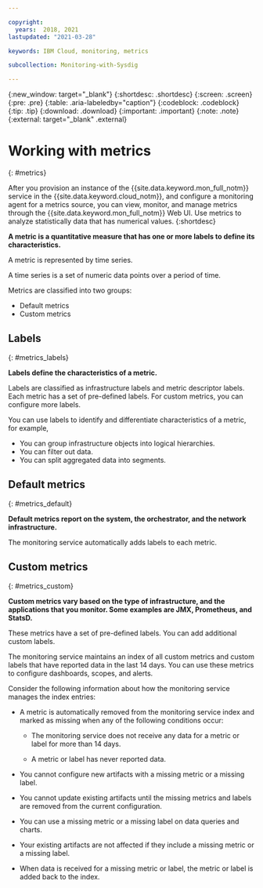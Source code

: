 ```yaml
---

copyright:
  years:  2018, 2021
lastupdated: "2021-03-28"

keywords: IBM Cloud, monitoring, metrics

subcollection: Monitoring-with-Sysdig

---
```


{:new_window: target="_blank"}
{:shortdesc: .shortdesc}
{:screen: .screen}
{:pre: .pre}
{:table: .aria-labeledby="caption"}
{:codeblock: .codeblock}
{:tip: .tip}
{:download: .download}
{:important: .important}
{:note: .note}
{:external: target="_blank" .external}

# Working with metrics
{: #metrics}

After you provision an instance of the {{site.data.keyword.mon_full_notm}} service in the {{site.data.keyword.cloud_notm}}, and configure a monitoring agent for a metrics source, you can view, monitor, and manage metrics through the {{site.data.keyword.mon_full_notm}} Web UI. Use metrics to analyze statistically data that has numerical values. 
{:shortdesc}


**A metric is a quantitative measure that has one or more labels to define its characteristics.**

A metric is represented by time series. 

A time series is a set of numeric data points over a period of time. 

Metrics are classified into two groups: 

* Default metrics 
* Custom metrics


## Labels
{: #metrics_labels}

**Labels define the characteristics of a metric.**

Labels are classified as infrastructure labels and metric descriptor labels. Each metric has a set of pre-defined labels. For custom metrics, you can configure more labels. 

You can use labels to identify and differentiate characteristics of a metric, for example,
* You can group infrastructure objects into logical hierarchies. 
* You can filter out data. 
* You can split aggregated data into segments. 



## Default metrics 
{: #metrics_default}

**Default metrics report on the system, the orchestrator, and the network infrastructure.**

The monitoring service automatically adds labels to each metric.


## Custom metrics
{: #metrics_custom}

**Custom metrics vary based on the type of infrastructure, and the applications that you monitor. Some examples are JMX, Prometheus, and StatsD.**

These metrics have a set of pre-defined labels. You can add additional custom labels.

The monitoring service maintains an index of all custom metrics and custom labels that have reported data in the last 14 days. You can use these metrics to configure dashboards, scopes, and alerts.

Consider the following information about how the monitoring service manages the index entries:
*  A metric is automatically removed from the monitoring service index and marked as missing when any of the following conditions occur:
    
    * The monitoring service does not receive any data for a metric or label for more than 14 days.
    
    * A metric or label has never reported data.

* You cannot configure new artifacts with a missing metric or a missing label. 
* You cannot update existing artifacts until the missing metrics and labels are removed from the current configuration.
* You can use a missing metric or a missing label on data queries and charts. 
* Your existing artifacts are not affected if they include a missing metric or a missing label.
* When data is received for a missing metric or label, the metric or label is added back to the index.

